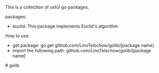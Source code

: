 This is a collection of usful go packages.

packages:
- euclid: This package implements Euclid's algorithm

How to use:
- get package: go get github.com/LinoTelschow/golib/[package name]
- import the following path: github.com/LinoTelschow/golib/[package name]


#   g o l i b 
 
 